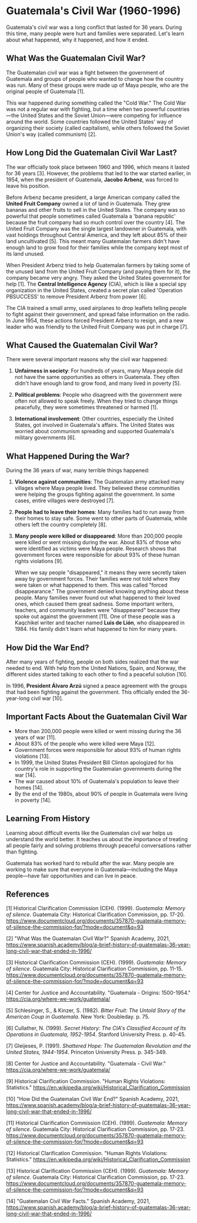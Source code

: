 # Guatemala's Civil War (1960-1996)

Guatemala's civil war was a long conflict that lasted for 36 years. During this time, many people were hurt and families were separated. Let's learn about what happened, why it happened, and how it ended.

## What Was the Guatemalan Civil War?

The Guatemalan civil war was a fight between the government of Guatemala and groups of people who wanted to change how the country was run. Many of these groups were made up of Maya people, who are the original people of Guatemala [1].

This war happened during something called the "Cold War." The Cold War was not a regular war with fighting, but a time when two powerful countries—the United States and the Soviet Union—were competing for influence around the world. Some countries followed the United States' way of organizing their society (called capitalism), while others followed the Soviet Union's way (called communism) [2].

## How Long Did the Guatemalan Civil War Last?

The war officially took place between 1960 and 1996, which means it lasted for 36 years [3]. However, the problems that led to the war started earlier, in 1954, when the president of Guatemala, **Jacobo Arbenz**, was forced to leave his position. 

Before Arbenz became president, a large American company called the **United Fruit Company** owned a lot of land in Guatemala. They grew bananas and other fruits to sell in the United States. The company was so powerful that people sometimes called Guatemala a 'banana republic' because the fruit company had so much control over the country [4]. The United Fruit Company was the single largest landowner in Guatemala, with vast holdings throughout Central America, and they left about 85% of their land uncultivated [5]. This meant many Guatemalan farmers didn't have enough land to grow food for their families while the company kept most of its land unused.

When President Arbenz tried to help Guatemalan farmers by taking some of the unused land from the United Fruit Company (and paying them for it), the company became very angry. They asked the United States government for help [1]. The **Central Intelligence Agency** (CIA), which is like a special spy organization in the United States, created a secret plan called 'Operation PBSUCCESS' to remove President Arbenz from power [6]. 

The CIA trained a small army, used airplanes to drop leaflets telling people to fight against their government, and spread false information on the radio. In June 1954, these actions forced President Arbenz to resign, and a new leader who was friendly to the United Fruit Company was put in charge [7].

## What Caused the Guatemalan Civil War?

There were several important reasons why the civil war happened:

1. **Unfairness in society**: For hundreds of years, many Maya people did not have the same opportunities as others in Guatemala. They often didn't have enough land to grow food, and many lived in poverty [5].

2. **Political problems**: People who disagreed with the government were often not allowed to speak freely. When they tried to change things peacefully, they were sometimes threatened or harmed [1].

3. **International involvement**: Other countries, especially the United States, got involved in Guatemala's affairs. The United States was worried about communism spreading and supported Guatemala's military governments [6].

## What Happened During the War?

During the 36 years of war, many terrible things happened:

1. **Violence against communities**: The Guatemalan army attacked many villages where Maya people lived. They believed these communities were helping the groups fighting against the government. In some cases, entire villages were destroyed [7].

2. **People had to leave their homes**: Many families had to run away from their homes to stay safe. Some went to other parts of Guatemala, while others left the country completely [8].

3. **Many people were killed or disappeared**: More than 200,000 people were killed or went missing during the war. About 83% of those who were identified as victims were Maya people. Research shows that government forces were responsible for about 93% of these human rights violations [9].

   When we say people "disappeared," it means they were secretly taken away by government forces. Their families were not told where they were taken or what happened to them. This was called "forced disappearance." The government denied knowing anything about these people. Many families never found out what happened to their loved ones, which caused them great sadness. Some important writers, teachers, and community leaders were "disappeared" because they spoke out against the government [11]. One of these people was a Kaqchikel writer and teacher named **Luis de Lión**, who disappeared in 1984. His family didn't learn what happened to him for many years.

## How Did the War End?

After many years of fighting, people on both sides realized that the war needed to end. With help from the United Nations, Spain, and Norway, the different sides started talking to each other to find a peaceful solution [10].

In 1996, **President Álvaro Arzú** signed a peace agreement with the groups that had been fighting against the government. This officially ended the 36-year-long civil war [10].

## Important Facts About the Guatemalan Civil War

- More than 200,000 people were killed or went missing during the 36 years of war [11].
- About 83% of the people who were killed were Maya [12].
- Government forces were responsible for about 93% of human rights violations [13].
- In 1999, the United States President Bill Clinton apologized for his country's role in supporting the Guatemalan governments during the war [14].
- The war caused about 10% of Guatemala's population to leave their homes [14].
- By the end of the 1980s, about 90% of people in Guatemala were living in poverty [14].

## Learning From History

Learning about difficult events like the Guatemalan civil war helps us understand the world better. It teaches us about the importance of treating all people fairly and solving problems through peaceful conversations rather than fighting.

Guatemala has worked hard to rebuild after the war. Many people are working to make sure that everyone in Guatemala—including the Maya people—have fair opportunities and can live in peace.

## References

[1] Historical Clarification Commission (CEH). (1999). *Guatemala: Memory of silence*. Guatemala City: Historical Clarification Commission, pp. 17-20. https://www.documentcloud.org/documents/357870-guatemala-memory-of-silence-the-commission-for/?mode=document&q=93

[2] "What Was the Guatemalan Civil War?" Spanish Academy, 2021, https://www.spanish.academy/blog/a-brief-history-of-guatemalas-36-year-long-civil-war-that-ended-in-1996/

[3] Historical Clarification Commission (CEH). (1999). *Guatemala: Memory of silence*. Guatemala City: Historical Clarification Commission, pp. 11-15. https://www.documentcloud.org/documents/357870-guatemala-memory-of-silence-the-commission-for/?mode=document&q=93

[4] Center for Justice and Accountability. "Guatemala - Origins: 1500-1954." https://cja.org/where-we-work/guatemala/

[5] Schlesinger, S., & Kinzer, S. (1982). *Bitter Fruit: The Untold Story of the American Coup in Guatemala*. New York: Doubleday. p. 75.

[6] Cullather, N. (1999). *Secret History: The CIA's Classified Account of Its Operations in Guatemala, 1952-1954*. Stanford University Press. p. 40-45.

[7] Gleijeses, P. (1991). *Shattered Hope: The Guatemalan Revolution and the United States, 1944-1954*. Princeton University Press. p. 345-349.

[8] Center for Justice and Accountability. "Guatemala - Civil War." https://cja.org/where-we-work/guatemala/

[9] Historical Clarification Commission. "Human Rights Violations: Statistics." https://en.wikipedia.org/wiki/Historical_Clarification_Commission

[10] "How Did the Guatemalan Civil War End?" Spanish Academy, 2021, https://www.spanish.academy/blog/a-brief-history-of-guatemalas-36-year-long-civil-war-that-ended-in-1996/

[11] Historical Clarification Commission (CEH). (1999). *Guatemala: Memory of silence*. Guatemala City: Historical Clarification Commission, pp. 17-23. https://www.documentcloud.org/documents/357870-guatemala-memory-of-silence-the-commission-for/?mode=document&q=93

[12] Historical Clarification Commission. "Human Rights Violations: Statistics." https://en.wikipedia.org/wiki/Historical_Clarification_Commission

[13] Historical Clarification Commission (CEH). (1999). *Guatemala: Memory of silence*. Guatemala City: Historical Clarification Commission, pp. 17-23. https://www.documentcloud.org/documents/357870-guatemala-memory-of-silence-the-commission-for/?mode=document&q=93

[14] "Guatemalan Civil War Facts." Spanish Academy, 2021, https://www.spanish.academy/blog/a-brief-history-of-guatemalas-36-year-long-civil-war-that-ended-in-1996/
